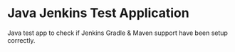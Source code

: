 # Java Jenkins Test Application

Java test app to check if Jenkins Gradle & Maven support have been setup correctly.

